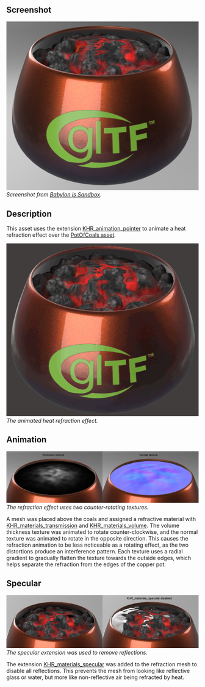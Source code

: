## Screenshot

![Screenshot from glTF Sample Viewer](screenshot/screenshot_Large.jpg)
<br/>_Screenshot from [Babylon.js Sandbox](https://sandbox.babylonjs.com/)._

## Description

This asset uses the extension [KHR_animation_pointer](https://github.com/KhronosGroup/glTF/tree/main/extensions/2.0/Khronos/KHR_animation_pointer#khr_animation_pointer) to animate a heat refraction effect over the [PotOfCoals asset](././PotOfCoals/README.md).

![Animated GIF of the heat refraction](screenshot/PotOfCoalsAnimationPointer.gif)
<br/>_The animated heat refraction effect._

## Animation

![Thickness and normal textures](screenshot/thickness_and_normal.jpg)
<br/>_The refraction effect uses two counter-rotating textures._

A mesh was placed above the coals and assigned a refractive material with [KHR_materials_transmission](https://github.com/KhronosGroup/glTF/blob/main/extensions/2.0/Khronos/KHR_materials_transmission/README.md#khr_materials_transmission-) and [KHR_materials_volume](https://github.com/KhronosGroup/glTF/tree/main/extensions/2.0/Khronos/KHR_materials_volume#khr_materials_volume). The volume thickness texture was animated to rotate counter-clockwise, and the normal texture was animated to rotate in the opposite direction. This causes the refraction animation to be less noticeable as a rotating effect, as the two distortions produce an interference pattern. Each texture uses a radial gradient to gradually flatten the texture towards the outside edges, which helps separate the refraction from the edges of the copper pot.

## Specular

![Disabling the Specular extension](screenshot/specular_disabled.jpg)
<br/>_The specular extension was used to remove reflections._

The extension [KHR_materials_specular](https://github.com/KhronosGroup/glTF/tree/main/extensions/2.0/Khronos/KHR_materials_specular#khr_materials_specular) was added to the refraction mesh to disable all reflections. This prevents the mesh from looking like reflective glass or water, but more like non-reflective air being refracted by heat.